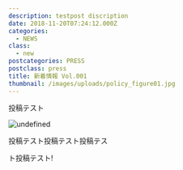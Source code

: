 ```yaml
---
description: testpost discription
date: 2018-11-20T07:24:12.000Z
categories:
  - NEWS
class:
  - new
postcategories: PRESS
postclass: press
title: 新着情報 Vol.001
thumbnail: /images/uploads/policy_figure01.jpg
---
```


投稿テスト

![undefined](/images/uploads/policy_figure01.jpg)

投稿テスト投稿テスト投稿テス

ト投稿テスト!














